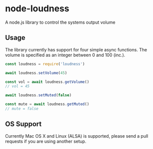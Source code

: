# node-loudness

A node.js library to control the systems output volume

## Usage

The library currently has support for four simple async functions. The volume is specified as an integer between 0 and 100 (inc.).

```javascript
const loudness = require('loudness')

await loudness.setVolume(45)

const vol = await loudness.getVolume()
// vol = 45

await loudness.setMuted(false)

const mute = await loudness.getMuted()
// mute = false
```

## OS Support

Currently Mac OS X and Linux (ALSA) is supported, please send a pull requests if you are using another setup.
